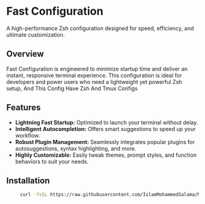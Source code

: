 # Fast Configuration

A high-performance Zsh configuration designed for speed, efficiency, and ultimate customization.

## Overview

Fast Configuration is engineered to minimize startup time and deliver an instant, responsive terminal experience. This configuration is ideal for developers and power users who need a lightweight yet powerful Zsh setup, And This Config Have Zsh And Tmux Configs

## Features

- **Lightning Fast Startup:** Optimized to launch your terminal without delay.
- **Intelligent Autocompletion:** Offers smart suggestions to speed up your workflow.
- **Robust Plugin Management:** Seamlessly integrates popular plugins for autosuggestions, syntax highlighting, and more.
- **Highly Customizable:** Easily tweak themes, prompt styles, and function behaviors to suit your needs.

## Installation
```sh
     curl -fsSL https://raw.githubusercontent.com/IslamMohammedSalama/MY-CONF/refs/heads/main/install | bash
```
